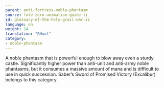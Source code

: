```yaml
---
parent: anti-fortress-noble-phantasm
source: fate-zero-animation-guide-ii
id: glossary-of-the-holy-grail-war-ii
language: en
weight: 14
translation: "RHuot"
category:
- noble-phantasm
---
```


A noble phantasm that is powerful enough to blow away even a sturdy castle. Significantly higher power than anti-unit and anti-army noble phantasms, but it consumes a massive amount of mana and is difficult to use in quick succession. Saber’s Sword of Promised Victory (Excalibur) belongs to this category.
